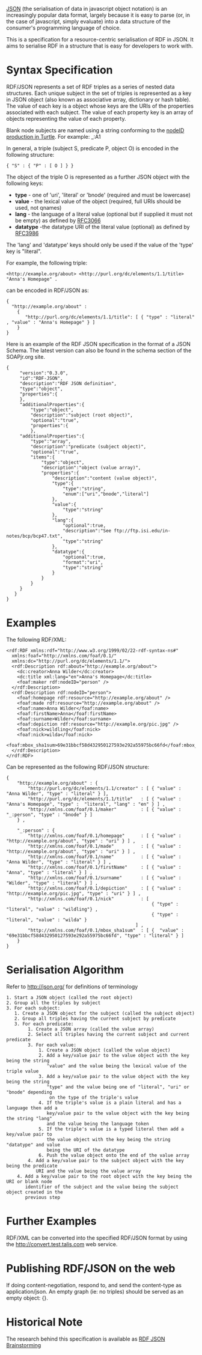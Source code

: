 [JSON](http://json.org/) (the serialisation of data in javascript object notation) is an increasingly popular data format, largely because it is easy to parse (or, in the case of javascript, simply evaluate) into a data structure of the consumer's programming language of choice.

This is a specification for a resource-centric serialisation of RDF in JSON. It aims to serialise RDF in a structure that is easy for developers to work with.

# Syntax Specification

RDF/JSON represents a set of RDF triples as a series of nested data structures. Each unique subject in the set of triples is represented as a key in JSON object (also known as associative array, dictionary or hash table). The value of each key is a object whose keys are the URIs of the properties associated with each subject. The value of each property key is an array of objects representing the value of each property.

Blank node subjects are named using a string conforming to the [nodeID production in Turtle](http://www.dajobe.org/2004/01/turtle/#nodeID). For example: _:A1

In general, a triple (subject S, predicate P, object O) is encoded in the following structure:

    { "S" : { "P" : [ O ] } }

The object of the triple O is represented as a further JSON object with the following keys:

* **type** - one of 'uri', 'literal' or 'bnode' (required and must be lowercase)
* **value** - the lexical value of the object (required, full URIs should be used, not qnames)
* **lang** - the language of a literal value (optional but if supplied it must not be empty) as defined by [RFC3066](http://www.ietf.org/rfc/rfc3066.txt)
* **datatype** -the datatype URI of the literal value (optional) as defined by [RFC3986](http://www.ietf.org/rfc/rfc3986.txt)

The 'lang' and 'datatype' keys should only be used if the value of the 'type' key is "literal".

For example, the following triple:

    <http://example.org/about> <http://purl.org/dc/elements/1.1/title> "Anna's Homepage" .

can be encoded in RDF/JSON as:

    {
      "http://example.org/about" : 
        {
           "http://purl.org/dc/elements/1.1/title": [ { "type" : "literal" , "value" : "Anna's Homepage" } ]
        }
    }

Here is an example of the RDF JSON specification in the format of a JSON Schema. The latest version can also be found in the schema section of the SOAPjr.org site.

    {
         "version":"0.3.0",
         "id":"RDF-JSON",
         "description":"RDF JSON definition",
         "type":"object",
         "properties":{
         },
         "additionalProperties":{
             "type":"object",
             "description":"subject (root object)",
             "optional":"true",
             "properties":{
             },
         "additionalProperties":{
             "type":"array",
             "description":"predicate (subject object)",
             "optional":"true",
             "items":{
                 "type":"object",
                 "description":"object (value array)",
                 "properties":{
                     "description":"content (value object)",
                     "type":{
                         "type":"string",
                         "enum":["uri","bnode","literal"]
                     },
                     "value":{
                         "type":"string"
                     },
                     "lang":{
                         "optional":true,
                         "description":"See ftp://ftp.isi.edu/in-notes/bcp/bcp47.txt",
                         "type":"string"
                     },
                     "datatype":{
                         "optional":true,
                         "format":"uri",
                         "type":"string"
                     }
                 }
             }
         }
       }
    }

# Examples

The following RDF/XML:

    <rdf:RDF xmlns:rdf="http://www.w3.org/1999/02/22-rdf-syntax-ns#"
      xmlns:foaf="http://xmlns.com/foaf/0.1/"
      xmlns:dc="http://purl.org/dc/elements/1.1/">
      <rdf:Description rdf:about="http://example.org/about">
        <dc:creator>Anna Wilder</dc:creator>
        <dc:title xml:lang="en">Anna's Homepage</dc:title>
        <foaf:maker rdf:nodeID="person" />
      </rdf:Description>
      <rdf:Description rdf:nodeID="person">
        <foaf:homepage rdf:resource="http://example.org/about" />
        <foaf:made rdf:resource="http://example.org/about" />
        <foaf:name>Anna Wilder</foaf:name>
        <foaf:firstName>Anna</foaf:firstName>
        <foaf:surname>Wilder</foaf:surname>
        <foaf:depiction rdf:resource="http://example.org/pic.jpg" />
        <foaf:nick>wildling</foaf:nick>
        <foaf:nick>wilda</foaf:nick>
        <foaf:mbox_sha1sum>69e31bbcf58d432950127593e292a55975bc66fd</foaf:mbox_sha1sum>
      </rdf:Description>
    </rdf:RDF>

Can be represented as the following RDF/JSON structure:

    {
        "http://example.org/about" : {
            "http://purl.org/dc/elements/1.1/creator" : [ { "value" : "Anna Wilder", "type" : "literal" } ],
            "http://purl.org/dc/elements/1.1/title"   : [ { "value" : "Anna's Homepage", "type" :  "literal", "lang" : "en" } ] ,
            "http://xmlns.com/foaf/0.1/maker"         : [ { "value" : "_:person", "type" : "bnode" } ]
        } ,
 
        "_:person" : {
            "http://xmlns.com/foaf/0.1/homepage"      : [ { "value" : "http://example.org/about", "type" : "uri" } ] ,
            "http://xmlns.com/foaf/0.1/made"          : [ { "value" : "http://example.org/about", "type" : "uri" } ] ,
            "http://xmlns.com/foaf/0.1/name"          : [ { "value" : "Anna Wilder", "type" : "literal" } ] ,
            "http://xmlns.com/foaf/0.1/firstName"     : [ { "value" : "Anna", "type" : "literal" } ] ,
            "http://xmlns.com/foaf/0.1/surname"       : [ { "value" : "Wilder", "type" : "literal" } ] , 
            "http://xmlns.com/foaf/0.1/depiction"     : [ { "value" : "http://example.org/pic.jpg", "type" : "uri" } ] ,
            "http://xmlns.com/foaf/0.1/nick"          : [ 
                                                          { "type" : "literal", "value" : "wildling"} , 
                                                          { "type" : "literal", "value" : "wilda" } 
                                                    ] ,
            "http://xmlns.com/foaf/0.1/mbox_sha1sum"  : [ {  "value" : "69e31bbcf58d432950127593e292a55975bc66fd", "type" : "literal" } ] 
        }
    }

# Serialisation Algorithm

Refer to http://json.org/ for definitions of terminology

    1. Start a JSON object (called the root object)
    2. Group all the triples by subject
    3. For each subject:
       1. Create a JSON object for the subject (called the subject object)
       2. Group all triples having the current subject by predicate
       3. For each predicate:
            1. Create a JSON array (called the value array)
            2. Select all triples having the current subject and current predicate
            3. For each value:
                1. Create a JSON object (called the value object)
                2. Add a key/value pair to the value object with the key being the string
                   "value" and the value being the lexical value of the triple value
                3. Add a key/value pair to the value object with the key being the string
                   "type" and the value being one of "literal", "uri" or "bnode" depending
                    on the type of the triple's value
                4. If the triple's value is a plain literal and has a language then add a 
                   key/value pair to the value object with the key being the string "lang"
                   and the value being the language token
                5. If the triple's value is a typed literal then add a key/value pair to 
                   the value object with the key being the string "datatype" and value 
                   being the URI of the datatype
                6. Push the value object onto the end of the value array
            4. Add a key/value pair to the subject object with the key being the predicate
               URI and the value being the value array
        4. Add a key/value pair to the root object with the key being the URI or blank node
           identifier of the subject and the value being the subject object created in the
           previous step

# Further Examples

RDF/XML can be converted into the specified RDF/JSON format by using the http://convert.test.talis.com web service.

# Publishing RDF/JSON on the web

If doing content-negotiation, respond to, and send the content-type as application/json. An empty graph (ie: no triples) should be served as an empty object: {}.

# Historical Note
The research behind this specification is available as [RDF JSON Brainstorming](RDF-JSON-Brainstorming)